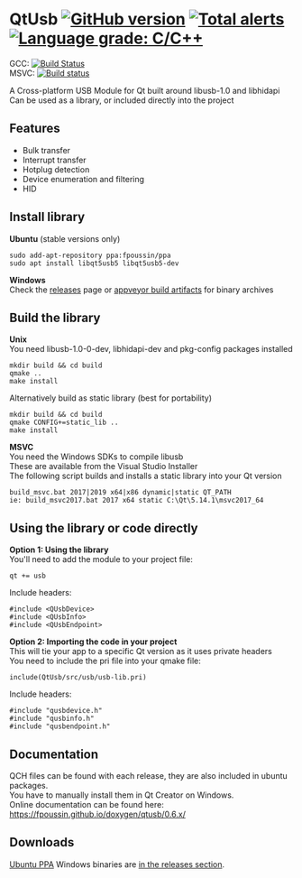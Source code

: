 # QtUsb [![GitHub version](https://badge.fury.io/gh/fpoussin%2Fqtusb.svg)](https://badge.fury.io/gh/fpoussin%2Fqtusb) [![Total alerts](https://img.shields.io/lgtm/alerts/g/fpoussin/QtUsb.svg?logo=lgtm&logoWidth=18)](https://lgtm.com/projects/g/fpoussin/QtUsb/alerts/) [![Language grade: C/C++](https://img.shields.io/lgtm/grade/cpp/g/fpoussin/QtUsb.svg?logo=lgtm&logoWidth=18)](https://lgtm.com/projects/g/fpoussin/QtUsb/context:cpp)


GCC: [![Build Status](https://jenkins.netyxia.net/buildStatus/icon?job=QtUsb%2Fmaster)](https://jenkins.netyxia.net/blue/organizations/jenkins/QtUsb/branches/)  
MSVC: [![Build status](https://ci.appveyor.com/api/projects/status/4ns2jbdoveyj8n0y?svg=true)](https://ci.appveyor.com/project/fpoussin/qtusb)  

A Cross-platform USB Module for Qt built around libusb-1.0 and libhidapi  
Can be used as a library, or included directly into the project  

## Features

- Bulk transfer
- Interrupt transfer
- Hotplug detection
- Device enumeration and filtering
- HID

## Install library 

**Ubuntu** (stable versions only)  
```
sudo add-apt-repository ppa:fpoussin/ppa
sudo apt install libqt5usb5 libqt5usb5-dev
```

**Windows**  
Check the [releases](https://github.com/fpoussin/QtUsb/releases) page or [appveyor build artifacts](https://ci.appveyor.com/project/fpoussin/qtusb) for binary archives  

## Build the library

**Unix**  
You need libusb-1.0-0-dev, libhidapi-dev and pkg-config packages installed  
```shell
mkdir build && cd build
qmake ..
make install
```

Alternatively build as static library (best for portability)  
```shell
mkdir build && cd build
qmake CONFIG+=static_lib ..
make install
```

**MSVC**  
You need the Windows SDKs to compile libusb  
These are available from the Visual Studio Installer  
The following script builds and installs a static library into your Qt version  
```
build_msvc.bat 2017|2019 x64|x86 dynamic|static QT_PATH
ie: build_msvc2017.bat 2017 x64 static C:\Qt\5.14.1\msvc2017_64
```

## Using the library or code directly  

**Option 1: Using the library**  
You'll need to add the module to your project file:  
```
qt += usb
```
Include headers:  
```
#include <QUsbDevice>
#include <QUsbInfo>
#include <QUsbEndpoint>
```

**Option 2: Importing the code in your project**  
This will tie your app to a specific Qt version as it uses private headers  
You need to include the pri file into your qmake file:
```
include(QtUsb/src/usb/usb-lib.pri)
```
Include headers:  
```
#include "qusbdevice.h"
#include "qusbinfo.h"
#include "qusbendpoint.h"
```

## Documentation

QCH files can be found with each release, they are also included in ubuntu packages.  
You have to manually install them in Qt Creator on Windows.  
Online documentation can be found here: https://fpoussin.github.io/doxygen/qtusb/0.6.x/  

## Downloads

[Ubuntu PPA](https://launchpad.net/~fpoussin/+archive/ubuntu/ppa)
Windows binaries are [in the releases section](https://github.com/fpoussin/QtUsb/releases).  
